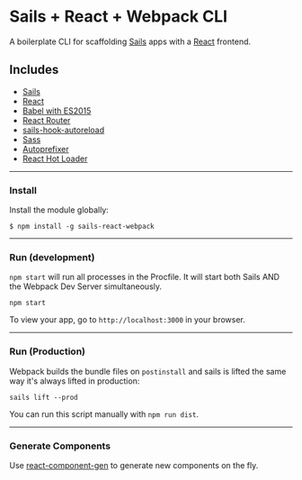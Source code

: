 # Sails + React + Webpack CLI

A boilerplate CLI for scaffolding [Sails](http://sailsjs.org) apps with a [React](https://facebook.github.io/react/) frontend.

## Includes

* [Sails](http://sailsjs.org)
* [React](https://facebook.github.io/react/)
* [Babel with ES2015](https://babeljs.io)
* [React Router](https://github.com/reactjs/react-router)
* [sails-hook-autoreload](https://github.com/sgress454/sails-hook-autoreload)
* [Sass](https://github.com/jtangelder/sass-loader)
* [Autoprefixer](https://github.com/passy/autoprefixer-loader)
* [React Hot Loader](https://github.com/gaearon/react-hot-loader)

___

### Install

Install the module globally:

```shell
$ npm install -g sails-react-webpack
```

___

### Run (development)

`npm start` will run all processes in the Procfile. It will start both Sails AND the Webpack Dev Server simultaneously.

```shell
npm start
```

To view your app, go to `http://localhost:3000` in your browser.
___

### Run (Production)

Webpack builds the bundle files on `postinstall` and sails is lifted the same way it's always lifted in production:

```shell
sails lift --prod
```

You can run this script manually with `npm run dist`.

___

### Generate Components

Use [react-component-gen](https://github.com/markmur/react-component-gen) to generate new components on the fly.
